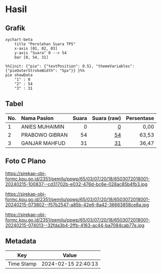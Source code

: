 # Hasil

## Grafik

```mermaid
xychart-beta
    title "Perolehan Suara TPS"
    x-axis [01, 02, 03]
    y-axis "Suara" 0 --> 54
    bar [0, 54, 31]
```

```mermaid
%%{init: {"pie": {"textPosition": 0.5}, "themeVariables": {"pieOuterStrokeWidth": "5px"}} }%%
pie showData
    "1" : 0
    "2" : 54
    "3" : 31
```

## Tabel

| No. | Nama Paslon    | Suara | Suara (raw) | Persentase |
|:--- |:-------------- | -----:| -----------:| ----------:|
| 1   | ANIES MUHAIMIN | 0     | [0][p-1]    | 0,00       |
| 2   | PRABOWO GIBRAN | 54    | [54][p-2]   | 63,53      |
| 3   | GANJAR MAHFUD  | 31    | [31][p-3]   | 36,47      |


[p-1]: https://github.com/gigit-pemilu/pemilu-2024-65-kalimantan-utara/blob/main/pilpres/hitung-suara/sub/65-kalimantan-utara/sub/03-nunukan/sub/07-krayan-selatan/sub/2018-long-pupung/sub/001-tps/sub/paslon-1.txt
[p-2]: https://github.com/gigit-pemilu/pemilu-2024-65-kalimantan-utara/blob/main/pilpres/hitung-suara/sub/65-kalimantan-utara/sub/03-nunukan/sub/07-krayan-selatan/sub/2018-long-pupung/sub/001-tps/sub/paslon-2.txt
[p-3]: https://github.com/gigit-pemilu/pemilu-2024-65-kalimantan-utara/blob/main/pilpres/hitung-suara/sub/65-kalimantan-utara/sub/03-nunukan/sub/07-krayan-selatan/sub/2018-long-pupung/sub/001-tps/sub/paslon-3.txt

## Foto C Plano

https://sirekap-obj-formc.kpu.go.id/2351/pemilu/ppwp/65/03/07/20/18/6503072018001-20240215-100837--cd31702b-e032-476d-bc6e-028ac85b4fb3.jpg

https://sirekap-obj-formc.kpu.go.id/2351/pemilu/ppwp/65/03/07/20/18/6503072018001-20240215-073802--f57b2547-a85b-42e6-8a42-36663858ce8a.jpg

https://sirekap-obj-formc.kpu.go.id/2351/pemilu/ppwp/65/03/07/20/18/6503072018001-20240215-074013--32fda3b4-2ffb-4163-ac44-ba7084cab77e.jpg


## Metadata

| Key        | Value               |
| ---------- | ------------------- |
| Time Stamp | 2024-02-15 22:40:13 |



